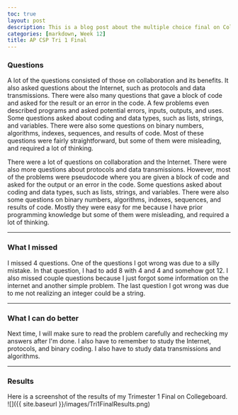 ```yaml
---
toc: true
layout: post
description: This is a blog post about the multiple choice final on Collegeboard for trimester 1 of AP CSP
categories: [markdown, Week 12]
title: AP CSP Tri 1 Final
---
```


### Questions
A lot of the questions consisted of those on collaboration and its benefits. It also asked questions about the Internet, such as protocols and data transmissions. There were also many questions that gave a block of code and asked for the result or an error in the code. A few problems even described programs and asked potential errors, inputs, outputs, and uses. Some questions asked about coding and data types, such as lists, strings, and variables. There were also some questions on binary numbers, algorithms, indexes, sequences, and results of code. Most of these questions were fairly straightforward, but some of them were misleading, and required a lot of thinking.

There were a lot of questions on collaboration and the Internet. There were also more questions about protocols and data transmissions. However, most of the problems were pseudocode where you are given a block of code and asked for the output or an error in the code. Some questions asked about coding and data types, such as lists, strings, and variables. There were also some questions on binary numbers, algorithms, indexes, sequences, and results of code. Mostly they were easy for me because I have prior programming knowledge but some of them were misleading, and required a lot of thinking.

---

### What I missed
I missed 4 questions. One of the questions I got wrong was due to a silly mistake. In that question, I had to add 8 with 4 and 4 and somehow got 12. I also missed couple questions because I just forgot some information on the internet and another simple problem. The last question I got wrong was due to me not realizing an integer could be a string.

---

### What I can do better
Next time, I will make sure to read the problem carefully and rechecking my answers after I'm done. I also have to remember to study the Internet, protocols, and binary coding. I also have to study data transmissions and algorithms.

---


### Results
Here is a screenshot of the results of my Trimester 1 Final on Collegeboard.
![]({{ site.baseurl }}/images/Tri1FinalResults.png)